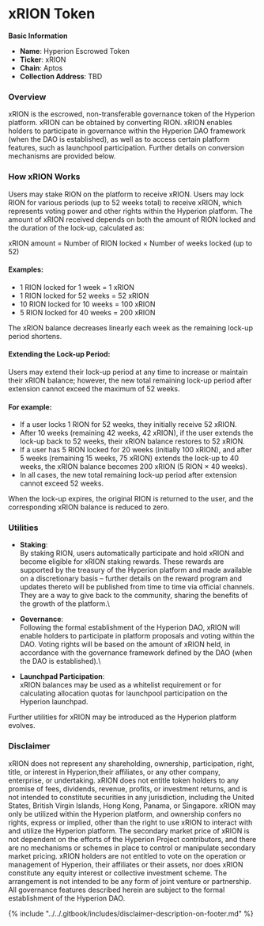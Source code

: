 # xRION Token

**Basic Information**

* **Name**: Hyperion Escrowed Token
* **Ticker**: xRION
* **Chain**: Aptos
* **Collection Address**: TBD



### Overview

xRION is the escrowed, non-transferable governance token of the Hyperion platform. xRION can be obtained by converting RION. xRION enables holders to participate in governance within the Hyperion DAO framework (when the DAO is established), as well as to access certain platform features, such as launchpool participation. Further details on conversion mechanisms are provided below.



### How xRION Works

Users may stake RION on the platform to receive xRION. Users may lock RION for various periods (up to 52 weeks total) to receive xRION, which represents voting power and other rights within the Hyperion platform. The amount of xRION received depends on both the amount of RION locked and the duration of the lock-up, calculated as:

xRION amount = Number of RION locked × Number of weeks locked (up to 52)



#### Examples:

* 1 RION locked for 1 week = 1 xRION
* 1 RION locked for 52 weeks = 52 xRION
* 10 RION locked for 10 weeks = 100 xRION
* 5 RION locked for 40 weeks = 200 xRION

The xRION balance decreases linearly each week as the remaining lock-up period shortens.



#### Extending the Lock-up Period:

Users may extend their lock-up period at any time to increase or maintain their xRION balance; however, the new total remaining lock-up period after extension cannot exceed the maximum of 52 weeks.

#### For example:

* If a user locks 1 RION for 52 weeks, they initially receive 52 xRION.
* After 10 weeks (remaining 42 weeks, 42 xRION), if the user extends the lock-up back to 52 weeks, their xRION balance restores to 52 xRION.
* If a user has 5 RION locked for 20 weeks (initially 100 xRION), and after 5 weeks (remaining 15 weeks, 75 xRION) extends the lock-up to 40 weeks, the xRION balance becomes 200 xRION (5 RION × 40 weeks).
* In all cases, the new total remaining lock-up period after extension cannot exceed 52 weeks.

When the lock-up expires, the original RION is returned to the user, and the corresponding xRION balance is reduced to zero.



### Utilities

* **Staking**:\
  By staking RION, users automatically participate and hold xRION and become eligible for xRION staking rewards. These rewards are supported by the treasury of the Hyperion platform and made available on a discretionary basis – further details on the reward program and updates thereto will be published from time to time via official channels. They are a way to give back to the community, sharing the benefits of the growth of the platform.\

* **Governance**:\
  Following the formal establishment of the Hyperion DAO, xRION will enable holders to participate in platform proposals and voting within the DAO. Voting rights will be based on the amount of xRION held, in accordance with the governance framework defined by the DAO (when the DAO is established).\

* **Launchpad Participation**:\
  xRION balances may be used as a whitelist requirement or for calculating allocation quotas for launchpool participation on the Hyperion launchpad.

Further utilities for xRION may be introduced as the Hyperion platform evolves.



### Disclaimer

xRION does not represent any shareholding, ownership, participation, right, title, or interest in Hyperion,their affiliates, or any other company, enterprise, or undertaking. xRION does not entitle token holders to any promise of fees, dividends, revenue, profits, or investment returns, and is not intended to constitute securities in any jurisdiction, including the United States, British Virgin Islands, Hong Kong, Panama, or Singapore. xRION may only be utilized within the Hyperion platform, and ownership confers no rights, express or implied, other than the right to use xRION to interact with and utilize the Hyperion platform. The secondary market price of xRION is not dependent on the efforts of the Hyperion Project contributors, and there are no mechanisms or schemes in place to control or manipulate secondary market pricing. xRION holders are not entitled to vote on the operation or management of Hyperion, their affiliates or their assets, nor does xRION constitute any equity interest or collective investment scheme. The arrangement is not intended to be any form of joint venture or partnership. All governance features described herein are subject to the formal establishment of the Hyperion DAO.



{% include "../../.gitbook/includes/disclaimer-description-on-footer.md" %}
